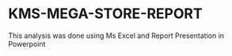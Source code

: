 # KMS-MEGA-STORE-REPORT
This analysis was done using Ms Excel and Report Presentation in Powerpoint
